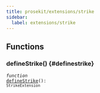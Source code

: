 ```yaml
---
title: prosekit/extensions/strike
sidebar:
  label: extensions/strike
---
```


## Functions

### defineStrike() {#definestrike}

<dl>

<dt>

<code data-typedoc-code><i>function</i> <a id="definestrike" href="#definestrike">defineStrike</a>(): `StrikeExtension`</code>

</dt>

<dd>

</dd>

</dl>
